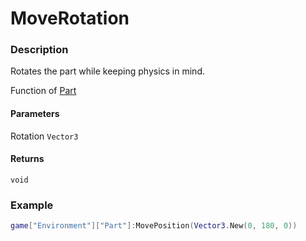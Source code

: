 # MoveRotation

### Description

Rotates the part while keeping physics in mind.

Function of [Part](/classes/Part/)

#### Parameters

Rotation `Vector3`

#### Returns

`void`

### Example

```lua
game["Environment"]["Part"]:MovePosition(Vector3.New(0, 180, 0))
```
